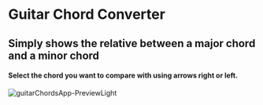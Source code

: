 # Guitar Chord Converter

## Simply shows the relative between a major chord and a minor chord

#### Select the chord you want to compare with using arrows right or left.



![guitarChordsApp-PreviewLight](https://github.com/Melineko/GuitarChordConverter/assets/65676092/4b3c1e56-ae18-46d7-80af-071329e8f25c)
